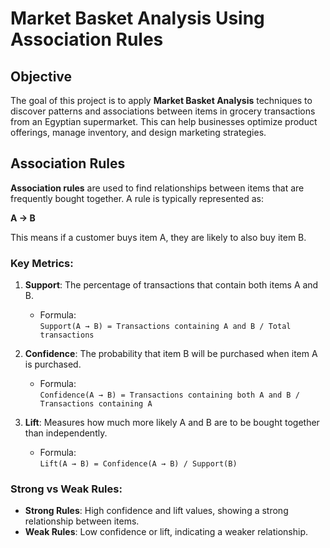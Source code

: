 # Market Basket Analysis Using Association Rules

## Objective
The goal of this project is to apply **Market Basket Analysis** techniques to discover patterns and associations between items in grocery transactions from an Egyptian supermarket. This can help businesses optimize product offerings, manage inventory, and design marketing strategies.

## Association Rules
**Association rules** are used to find relationships between items that are frequently bought together. A rule is typically represented as:

**A → B**

This means if a customer buys item A, they are likely to also buy item B.

### Key Metrics:
1. **Support**: The percentage of transactions that contain both items A and B.
   - Formula:  
   `Support(A → B) = Transactions containing A and B / Total transactions`
   
2. **Confidence**: The probability that item B will be purchased when item A is purchased.
   - Formula:  
   `Confidence(A → B) = Transactions containing both A and B / Transactions containing A`
   
3. **Lift**: Measures how much more likely A and B are to be bought together than independently.
   - Formula:  
   `Lift(A → B) = Confidence(A → B) / Support(B)`

### Strong vs Weak Rules:
- **Strong Rules**: High confidence and lift values, showing a strong relationship between items.
- **Weak Rules**: Low confidence or lift, indicating a weaker relationship.
